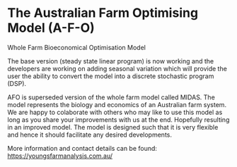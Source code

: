 # The Australian Farm Optimising Model (A-F-O)
Whole Farm Bioeconomical Optimisation Model

The base version (steady state linear program) is now working and the developers are working
on adding seasonal variation which will provide the user the ability to convert the model into
a discrete stochastic program (DSP).

AFO is superseded version of the whole farm model called MIDAS. The model represents the biology and economics of an Australian farm system.
We are happy to colaborate with others who may like to use this model as long as you share your improvements with us at the end. Hopefully resulting in an improved model.
The model is designed such that it is very flexible and hence it should facilitate any desired developments.

More information and contact details can be found: https://youngsfarmanalysis.com.au/
